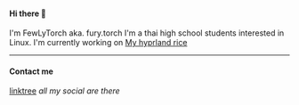 #### Hi there 👋
I'm FewLyTorch aka. fury.torch
I'm a thai high school students interested in Linux.
I'm currently working on [My hyprland rice](https://github.com/FewLy-Torch-1861/Hyprland-Dots)

---

#### Contact me
[linktree](https://linktr.ee/FuryTorch) *all my social are there*
